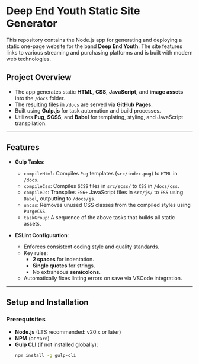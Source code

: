 # Deep End Youth Static Site Generator

This repository contains the Node.js app for generating and deploying a static one-page website for the band **Deep End Youth**. The site features links to various streaming and purchasing platforms and is built with modern web technologies.

## Project Overview
- The app generates static **HTML**, **CSS**, **JavaScript**, and **image assets** into the `/docs` folder.
- The resulting files in `/docs` are served via **GitHub Pages**.
- Built using **Gulp.js** for task automation and build processes.
- Utilizes **Pug**, **SCSS**, and **Babel** for templating, styling, and JavaScript transpilation.

---

## Features
- **Gulp Tasks**:
  - `compileHtml`: Compiles `Pug` templates (`src/index.pug`) to `HTML` in `/docs`.
  - `compileCss`: Compiles `SCSS` files in `src/scss/` to `CSS` in `/docs/css`.
  - `compileJs`: Transpiles `ES6+` JavaScript files in `src/js/` to `ES5` using `Babel`, outputting to `/docs/js`.
  - `uncss`: Removes unused CSS classes from the compiled styles using `PurgeCSS`.
  - `taskGroup`: A sequence of the above tasks that builds all static assets.

- **ESLint Configuration**:
  - Enforces consistent coding style and quality standards.
  - Key rules:
    - **2 spaces** for indentation.
    - **Single quotes** for strings.
    - No extraneous **semicolons**.
  - Automatically fixes linting errors on save via VSCode integration.

---

## Setup and Installation

### Prerequisites
- **Node.js** (LTS recommended: v20.x or later)
- **NPM** (or `Yarn`)
- **Gulp CLI** (if not installed globally):
  ```bash
  npm install -g gulp-cli
